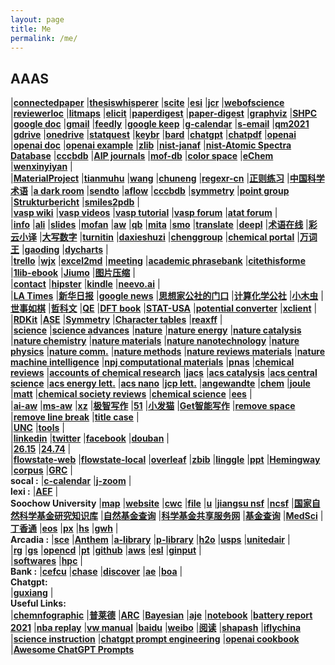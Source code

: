 ```yaml
---
layout: page
title: Me
permalink: /me/
---
```


## AAAS
|[**connectedpaper**](https://www.connectedpapers.com/)
|[**thesiswhisperer**](https://thesiswhisperer.com/)
|[**scite**](https://scite.ai/)
|[**esi**](https://esi.clarivate.com/ThresholdsAction.action/)
|[**jcr**](https://jcr.clarivate.com/jcr/home?Init=Yes&SrcApp=IC2LS/)
|[**webofscience**](https://www.webofscience.com/wos/alldb/basic-search/)
|[**reviewerloc**](https://reviewerlocator.webofscience.com/)
|[**litmaps**](https://www.litmaps.com/)
|[**elicit**](https://elicit.org/)
|[**paperdigest**](https://www.paperdigest.org/)
|[**paper-digest**](https://www.paper-digest.com/)
|[**graphviz**](https://dreampuf.github.io/GraphvizOnline/)
|[**SHPC**](https://www.hpcplus.net/)
|[**google doc**](https://docs.google.com/document/u/0/)
|[**gmail**](https://mail.google.com/mail/u/0/)
|[**feedly**](https://feedly.com/i/latest)
|[**google keep**](https://keep.google.com)
|[**g-calendar**](https://calendar.google.com/calendar/render#main_7)
|[**s-email**](http://mail.suda.edu.cn/)
|[**qm2021**](http://47.103.5.36:8889/)
|[**gdrive**](https://drive.google.com/drive/my-drive)
|[**onedrive**](https://onedrive.live.com/?id=root&cid=D03F4BCF8ACB5589)
|[**statquest**](https://app.learney.me/maps/StatQuest)
|[**keybr**](https://www.keybr.com/)
|[**bard**](https://bard.google.com/)
|[**chatgpt**](https://chat.openai.com/chat/)
|[**chatpdf**](https://www.chatpdf.com/)
|[**openai**](https://platform.openai.com/account/usage/)
|[**openai doc**](https://platform.openai.com/docs/introduction/)
|[**openai example**](https://platform.openai.com/overview)
|[**zlib**](https://lib-xgrxwjcat3z4bbbfhxj3ocp7.1lib.me/)
|[**nist-janaf**](https://janaf.nist.gov/)
|[**nist-Atomic Spectra Database**](https://www.nist.gov/pml/atomic-spectra-database)
|[**cccbdb**](https://cccbdb.nist.gov/ie1x.asp)
|[**AIP journals**](https://publishing.aip.org/publications/find-the-right-journal/?utm_source=AIP%20Publishing&utm_medium=email&utm_campaign=13608238_ML%20Portfolio%204_Topical_Dec%202022&dm_i=1XPS,83O6M,KFOVNO,X61W3,1)
|[**mof-db**](https://mof.tech.northwestern.edu/)
|[**color space**](https://mycolor.space/)
|[**eChem**](https://kthpanor.github.io/echem/docs/title.html)
|[**wenxinyiyan**](https://yiyan.baidu.com/)
|  
|[**MaterialProject**](https://materialsproject.org/)
|[**tianmuhu**](https://space.bilibili.com/526860506)
|[**wang**](https://www.bilibili.com/video/BV1yb411t7Mb?p=27)
|[**chuneng**](http://esst.cip.com.cn/CN/2095-4239/home.shtml)
|[**regexr-cn**](https://regexr-cn.com/)
|[**正则练习**](https://codejiaonang.com/#/)
|[**中国科学术语**](http://www.term.org.cn/CN/1673-8578/home.shtml/)
|[**a dark room**](https://adarkroom.doublespeakgames.com/)
|[**sendto**](https://send2boox.com/)
|[**aflow**](http://www.aflowlib.org/)
|[**cccbdb**](https://cccbdb.nist.gov/)
|[**symmetry**](http://symmetry.jacobs-university.de/)
|[**point group**](https://symotter.org/)
|[**Strukturbericht**](https://www.atomic-scale-physics.de/lattice/struk/index.html)
|[**smiles2pdb**](https://www.novoprolabs.com/tools/smiles2pdb)
|  
|[**vasp wiki**](https://www.vasp.at/wiki/index.php)
|[**vasp videos**](https://www.youtube.com/channel/UCBATkNZ7pkAXU9tx7GVhlaw)
|[**vasp tutorial**](https://www.vasp.at/tutorials/latest)
|[**vasp forum**](https://www.vasp.at/forum/)
|[**atat forum**](https://www.brown.edu/Departments/Engineering/Labs/avdw/forum/index.php?sid=8281fd3a6d18374556cd194fbf458942)
|  
|[**info**](http://tcheng.org/info)
|[**ali**](http://47.98.118.87:9527)
|[**slides**](http://192.168.31.109/)
|[**mofan**](https://morvanzhou.github.io/)
|[**aw**](https://www.wjx.cn/jq/75317597.aspx)
|[**qb**](https://quillbot.com/)
|[**mita**](https://xiezuocat.com)
|[**smo**](https://smodin.me/zh-cn/)
|[**translate**](https://translate.google.com/)
|[**deepl**](https://www.deepl.com/en/translator)
|[**术语在线**](https://www.termonline.cn/index)
|[**彩云小译**](https://fanyi.caiyunapp.com/#/)
|[**大写数字**](https://daxie.supfree.net/)
|[**turnitin**](https://www.turnitin.com)
|[**daxieshuzi**](https://daxie.supfree.net/)
|[**chenggroup**](https://tcheng-suda.github.io/)
|[**chemical portal**](https://zh.webqc.org/)
|[**万词王**](https://wantwords.net/)
|[**gaoding**](https://www.gaoding.com/)
|[**dycharts**](https://dycharts.com/appv2/#/pages/home/index)
|  
|[**trello**](https://trello.com/tchengdo/boards)
|[**wjx**](https://www.wjx.cn/jq/75317597.aspx)
|[**excel2md**](https://thisdavej.com/copy-table-in-excel-and-paste-as-a-markdown-table/)
|[**meeting**](https://www.timeanddate.com/worldclock/meeting.html)
|[**academic phrasebank**](http://www.phrasebank.manchester.ac.uk/)
|[**citethisforme**](https://www.citethisforme.com/)
|[**1lib-ebook**](https://z-lib.org/)
|[**Jiumo**](https://www.jiumodiary.com/)
|[**图片压缩**](https://www.bejson.com/ui/compress_img/)
|  
|[**contact**](https://contacts.google.com/)
|[**hipster**](https://hipstersound.com/wheretheskytouchesthesea.html)
|[**kindle**](https://bookfere.com/)
|[**neevo.ai**](https://www.neevo.ai/)
|  
|[**LA Times**](https://www.latimes.com/)
|[**新华日报**](http://xh.xhby.net/pc/layout)
|[**google news**](https://news.google.com)
|[**思想家公社的门口**](http://sobereva.com/)
|[**计算化学公社**](http://bbs.keinsci.com/forum.php)
|[**小木虫**](http://muchong.com/bbs/)
|[**世事如棋**](http://blog.wangruixing.cn/)
|[**哲科文**](https://jerkwin.github.io/)
|[**QE**](https://cndaqiang.github.io/)
|[**DFT book**](https://yyyu200.github.io/DFTbook/)
|[**STAT-USA**](https://www.usa.gov/statistics)
|[**potential converter**](http://www.consultrsr.net/resources/ref/refpotls3.htm)
|[**xclient**](https://xclient.info/)
|  
|[**RDKit**](https://www.rdkit.org/docs/index.html)
|[**ASE**](https://wiki.fysik.dtu.dk/ase/)
|[**Symmetry**](https://symotter.org/)
|[**Character tables**](http://symmetry.jacobs-university.de/)
|[**reaxff**](http://kiff.vfab.org/)
|  
|[**science**](http://www.sciencemag.org/)
|[**science advances**](https://advances.sciencemag.org/)
|[**nature**](https://www.nature.com/nature/)
|[**nature energy**](https://www.nature.com/nenergy/)
|[**nature catalysis**](https://www.nature.com/natcatal/)
|[**nature chemistry**](https://www.nature.com/nchem/)
|[**nature materials**](https://www.nature.com/nmat/)
|[**nature nanotechnology**](https://www.nature.com/nnano/)
|[**nature physics**](https://www.nature.com/nphys/)
|[**nature comm.**](https://www.nature.com/ncomms/)
|[**nature methods**](https://www.nature.com/nmeth/)
|[**nature reviews materials**](https://www.nature.com/natrevmats/)
|[**nature machine intelligence**](https://www.nature.com/natmachintell/)
|[**npj computational materials**](https://www.nature.com/npjcompumats/)
|[**pnas**](http://www.pnas.org/)
|[**chemical reviews**](https://pubs.acs.org/journal/chreay)
|[**accounts of chemical research**](https://pubs.acs.org/journal/achre4)
|[**jacs**](http://pubs.acs.org/journal/jacsat)
|[**acs catalysis**](https://pubs.acs.org/journal/accacs)
|[**acs central science**](https://pubs.acs.org/journal/acscii)
|[**acs energy lett.**](https://pubs.acs.org/journal/aelccp)
|[**acs nano**](https://pubs.acs.org/journal/ancac3)
|[**jcp lett.**](https://pubs.acs.org/journal/jpclcd)
|[**angewandte**](http://onlinelibrary.wiley.com/journal/10.1002/(ISSN)1521-3773)
|[**chem**](https://www.cell.com/chem/home)
|[**joule**](https://www.cell.com/joule/home)
|[**matt**](https://www.cell.com/matter/home)
|[**chemical society reviews**](https://pubs.rsc.org/en/journals/journalissues/cs#!recentarticles&adv)
|[**chemical science**](https://www.rsc.org/journals-books-databases/about-journals/chemical-science/)
|[**ees**](https://pubs.rsc.org/en/journals/journalissues/ee#!recentarticles&adv)
|  
|[**ai-aw**](http://www.home-for-researchers.com/static/index.html#/)
|[**ms-aw**](https://app.mtutor.engkoo.com/englishwriting/dashboard/person)
|[**xz**](https://xiezuocat.com/#/)
|[**极智写作**](https://www.xiezuoshe.com/Ucenter#/Vip)
|[**51**](http://www.51changxie.com/)
|[**小发猫**](http://www.xiaofamao.com/)
|[**Get智能写作**](https://getgetai.com/)
|[**remove space**](https://miniwebtool.com/remove-spaces/)
|[**remove line break**](https://www.textfixer.com/tools/remove-line-breaks.php)
|[**title case**](https://titlecase.com/)
|  
|[**UNC**](https://writingcenter.unc.edu/tips-and-tools/)
|[**tools**](https://zapier.com/blog/writing-editing-apps/#brainstorming)
|  
|[**linkedin**](https://www.linkedin.com/in/tao-cheng-5191331a)
|[**twitter**](https://twitter.com/Tao94037228)
|[**facebook**](https://www.facebook.com/tao.cheng.395)
|[**douban**](https://www.douban.com/people/zuantou/)
|  
|[**26.15**](42.244.26.15:8080)
|[**24.74**](42.244.24.74:8080)
|  
|[**flowstate-web**](http://peggyzwy.github.io/flowstate-webapp/)
|[**flowstate-local**](file:///E:/github/flowstate-webapp/index.html)
|[**overleaf**](https://www.overleaf.com/project)
|[**zbib**](https://zbib.org/)
|[**linggle**](https://linggle.com/)
|[**ppt**](https://gitpitch.com/esemble/ppt-tao)
|[**Hemingway**](http://www.hemingwayapp.com/)
|[**corpus**](https://www.english-corpora.org/coca/)
|[**GRC**](https://www.grc.org/my-grc/)
|  
**socal :**
|[**c-calendar**](http://www.caltech.edu/master-calendar/day)
|[**j-zoom**](https://lbnl.zoom.us/j/908314728?pwd=MVQgAA1sbMgrMY3Inu3M8Q%3D%3D)
|  
**lexi :**
|[**AEF**](https://www.arcadiaedfoundation.org/)
|  
**Soochow University**
|[**map**](http://www.suda.edu.cn/map.do)
|[**website**](https://tcheng-suda.github.io/)
|[**cwc**](http://cwc.suda.edu.cn/)
|[**file**](http://file.suda.edu.cn/)
|[**u**](http://u.suda.edu.cn)
|[**jiangsu nsf**](http://kjjh.jspc.org.cn/)
|[**ncsf**](https://isisn.nsfc.gov.cn/egrantweb/)
|[**国家自然科学基金研究知识库**](http://or.nsfc.gov.cn/)
|[**自然基金查询**](https://www.izaiwen.cn/)
|[**科学基金共享服务网**](http://npd.nsfc.gov.cn/)
|[**基金查询**](https://isisn.nsfc.gov.cn/egrantindex/funcindex/prjsearch-list#)
|[**MedSci**](https://www.medsci.cn/sci/nsfc.do)
|[**丁香通**](http://nsfc.biomart.cn/index.php)
|[**eos**](http://eos.suda.edu.cn/default/index.jsp)
|[**px**](http://jsgqpx.zhixueyun.com/zxy-student-web/#home/index)
|[**hs**](http://www.12345.suzhou.gov.cn/bbs/forum.php?mod=forumdisplay&fid=2)
|[**gwh**](http://www.sipac.gov.cn/dept/ghjswyh/)
|  
**Arcadia  :**
|[**sce**](https://www.sce.com/)
|[**Anthem**](https://membersecure.anthem.com/member/dashboard)
|[**a-library**](https://catalog.ci.arcadia.ca.us/cgi-bin/koha/opac-user.pl)
|[**p-library**](https://pgpl.iii.com/iii/cas/login?service=https%3A%2F%2Fpasadena.iii.com%3A443%2Fiii%2Fencore%2Fj_acegi_cas_security_check%3Bjsessionid%3D44B5B03A5ECBD7461E39B6BE217B563C&lang=eng)
|[**h2o**](https://www.h2owirelessnow.com/mainControl.php?page=index)
|[**usps**](https://informeddelivery.usps.com/)
|[**unitedair**](https://www.united.com/ual/en/us/mileageplus/mileagecredit/)
|  
|[**rg**](https://www.researchgate.net/profile/Tao_Cheng13)
|[**gs**](https://scholar.google.com/citations?user=P6adsOMAAAAJ&hl=en)
|[**opencd**](https://open.cd/)
|[**pt**](http://pt.sjtu.edu.cn/)
|[**github**](https://github.com/esemble/)
|[**aws**](https://aws.amazon.com/)
|[**esl**](https://secure3.eslpod.com/lesson-library/)
|[**ginput**](https://www.google.com/intl/zh-CN/inputtools/try/)
|  
|[**softwares**](http://www.tcheng.org/more/softwares)
|[**hpc**](http://www.hpc.caltech.edu/)
|  
**Bank     :**
|[**cefcu**](https://www.caltechefcu.org/home/home)
|[**chase**](https://secure05c.chase.com/web/auth/dashboard#/dashboard/index/index)
|[**discover**](https://card.discover.com/cardmembersvcs/achome/homepage?ICMPGN=AC_NAV_L1_HOME)
|[**ae**](https://www.americanexpress.com/)
|[**boa**](https://www.bankofamerica.com/)
|  
**Chatgpt:**  
|[**guxiang**](https://guxiang.app/)
|  
**Useful Links:**  
|[**chemnfographic**](https://cheminfographic.wordpress.com/)
|[**普莱德**](http://www.pride-liumao.com/)
|[**ARC**](http://tcheng.org/arc)
|[**Bayesian**](http://camdavidsonpilon.github.io/Probabilistic-Programming-and-Bayesian-Methods-for-Hackers/#contents)
|[**aje**](https://secure.aje.com/cn/researcher/digital-editing)
|[**notebook**](http://192.168.31.109:8889)
|[**battery report 2021**](https://www.batterybrunch.org/battery-report)
|[**nba replay**](https://nbareplay.net/)
|[**vw manual**](https://www.vwserviceandparts.com/digital-resources/online-owners-manual/)
|[**baidu**](https://top.baidu.com/board?tab=realtime)
|[**weibo**](https://s.weibo.com/top/summary?cate=realtimehot)
|[**阅读**](https://book.vik.im/)
|[**shapash**](https://maif.github.io/shapash/)
|[**iflychina**](https://www.flychina.com/update.asp?#priceUStoCN)
|[**science instruction**](https://www.science.org/content/page/instructions-preparing-initial-manuscript#format-main)
|[**chatgpt prompt engineering**](https://github.com/datawhalechina/prompt-engineering-for-developers/tree/main/content)
|[**openai cookbook**](https://github.com/openai/openai-cookbook)
|[**Awesome ChatGPT Prompts**](https://prompts.chat/)
